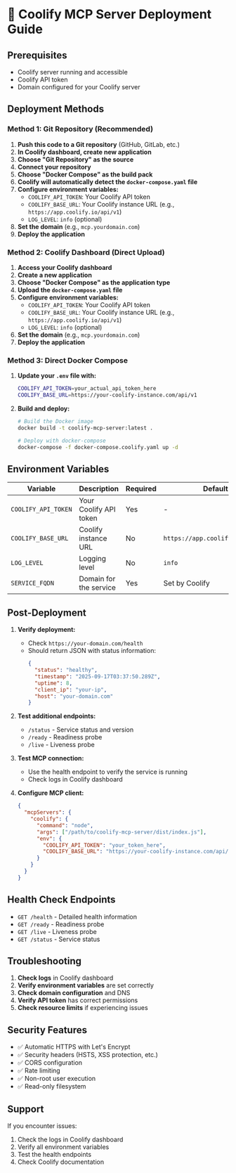 # 🚀 Coolify MCP Server Deployment Guide

## Prerequisites

- Coolify server running and accessible
- Coolify API token
- Domain configured for your Coolify server

## Deployment Methods

### Method 1: Git Repository (Recommended)

1. **Push this code to a Git repository** (GitHub, GitLab, etc.)
2. **In Coolify dashboard, create new application**
3. **Choose "Git Repository" as the source**
4. **Connect your repository**
5. **Choose "Docker Compose" as the build pack**
6. **Coolify will automatically detect the `docker-compose.yaml` file**
7. **Configure environment variables:**
   - `COOLIFY_API_TOKEN`: Your Coolify API token
   - `COOLIFY_BASE_URL`: Your Coolify instance URL (e.g., `https://app.coolify.io/api/v1`)
   - `LOG_LEVEL`: `info` (optional)
8. **Set the domain** (e.g., `mcp.yourdomain.com`)
9. **Deploy the application**

### Method 2: Coolify Dashboard (Direct Upload)

1. **Access your Coolify dashboard**
2. **Create a new application**
3. **Choose "Docker Compose" as the application type**
4. **Upload the `docker-compose.yaml` file**
5. **Configure environment variables:**
   - `COOLIFY_API_TOKEN`: Your Coolify API token
   - `COOLIFY_BASE_URL`: Your Coolify instance URL (e.g., `https://app.coolify.io/api/v1`)
   - `LOG_LEVEL`: `info` (optional)
6. **Set the domain** (e.g., `mcp.yourdomain.com`)
7. **Deploy the application**

### Method 3: Direct Docker Compose

1. **Update your `.env` file with:**
   ```bash
   COOLIFY_API_TOKEN=your_actual_api_token_here
   COOLIFY_BASE_URL=https://your-coolify-instance.com/api/v1
   ```

2. **Build and deploy:**
   ```bash
   # Build the Docker image
   docker build -t coolify-mcp-server:latest .
   
   # Deploy with docker-compose
   docker-compose -f docker-compose.coolify.yaml up -d
   ```

## Environment Variables

| Variable | Description | Required | Default |
|----------|-------------|----------|---------|
| `COOLIFY_API_TOKEN` | Your Coolify API token | Yes | - |
| `COOLIFY_BASE_URL` | Coolify instance URL | No | `https://app.coolify.io/api/v1` |
| `LOG_LEVEL` | Logging level | No | `info` |
| `SERVICE_FQDN` | Domain for the service | Yes | Set by Coolify |

## Post-Deployment

1. **Verify deployment:**
   - Check `https://your-domain.com/health`
   - Should return JSON with status information:
     ```json
     {
       "status": "healthy",
       "timestamp": "2025-09-17T03:37:50.289Z",
       "uptime": 8,
       "client_ip": "your-ip",
       "host": "your-domain.com"
     }
     ```

2. **Test additional endpoints:**
   - `/status` - Service status and version
   - `/ready` - Readiness probe
   - `/live` - Liveness probe

3. **Test MCP connection:**
   - Use the health endpoint to verify the service is running
   - Check logs in Coolify dashboard

4. **Configure MCP client:**
   ```json
   {
     "mcpServers": {
       "coolify": {
         "command": "node",
         "args": ["/path/to/coolify-mcp-server/dist/index.js"],
         "env": {
           "COOLIFY_API_TOKEN": "your_token_here",
           "COOLIFY_BASE_URL": "https://your-coolify-instance.com/api/v1"
         }
       }
     }
   }
   ```

## Health Check Endpoints

- `GET /health` - Detailed health information
- `GET /ready` - Readiness probe
- `GET /live` - Liveness probe
- `GET /status` - Service status

## Troubleshooting

1. **Check logs** in Coolify dashboard
2. **Verify environment variables** are set correctly
3. **Check domain configuration** and DNS
4. **Verify API token** has correct permissions
5. **Check resource limits** if experiencing issues

## Security Features

- ✅ Automatic HTTPS with Let's Encrypt
- ✅ Security headers (HSTS, XSS protection, etc.)
- ✅ CORS configuration
- ✅ Rate limiting
- ✅ Non-root user execution
- ✅ Read-only filesystem

## Support

If you encounter issues:
1. Check the logs in Coolify dashboard
2. Verify all environment variables
3. Test the health endpoints
4. Check Coolify documentation
